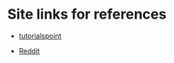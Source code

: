 # Site links for references

 - [tutorialspoint](https://www.tutorialspoint.com/automata_theory/multi_track_turing_machine.htm)

 - [Reddit](https://www.reddit.com/r/compsci/comments/3z9b11/real_life_turing_machine_implementation_examples/)